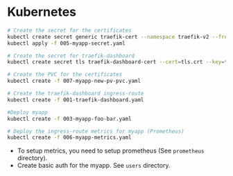 # Kubernetes

```bash 
# Create the secret for the certificates
kubectl create secret generic traefik-cert --namespace traefik-v2 --from-file=ca.crt=./ca.crt --dry-run=client -o yaml > 005-myapp-secret.yaml
kubectl apply -f 005-myapp-secret.yaml

# Create the secret for traefik-dashboard
kubectl create secret tls traefik-dashboard-cert --cert=tls.crt --key=tls.key -n traefik-v2 --dry-run=client -o yaml | kubectl apply -f -

# Create the PVC for the certificates
kubectl create -f 007-myapp-new-pv-pvc.yaml

# Create the traefik-dashboard ingress-route
kubectl create -f 001-traefik-dashboard.yaml

#Deploy myapp
kubectl create -f 003-myapp-foo-bar.yaml

# Deploy the ingress-route metrics for myapp (Prometheus)
kubectl create -f 006-myapp-metrics.yaml
```

* To setup metrics, you need to setup prometheus (See `prometheus` directory).
* Create basic auth for the myapp. See `users` directory.

